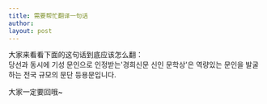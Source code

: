 ```yaml
---
title: 需要帮忙翻译一句话 
author:
layout: post
---
```

<p>大家来看看下面的这句话到底应该怎么翻：<br />
당선과 동시에 기성 문인으로 인정받는'경희신문 신인 문학상'은 역량있는 문인을 발굴하는 전국 규모의 문단 등용문입니다.</p>
<p>大家一定要回哦~</p>
